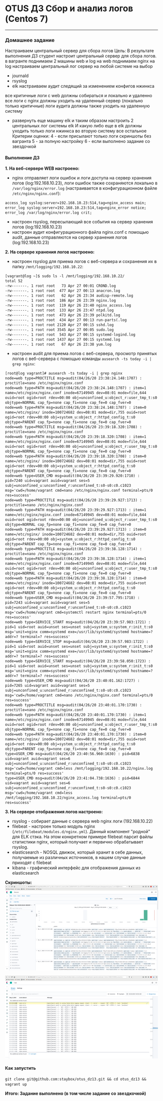 # OTUS ДЗ Сбор и анализ логов (Centos 7)
-----------------------------------------------------------------------
### Домашнее задание

Настраиваем центральный сервер для сбора логов
Цель: В результате выполнения ДЗ студент настроит центральный сервер для сбора логов.
в вагранте поднимаем 2 машины web и log
на web поднимаем nginx
на log настраиваем центральный лог сервер на любой системе на выбор
- journald
- rsyslog
- elk
настраиваем аудит следящий за изменением конфигов нжинкса

все критичные логи с web должны собираться и локально и удаленно
все логи с nginx должны уходить на удаленный сервер (локально только критичные)
логи аудита должны также уходить на удаленную систему


* развернуть еще машину elk
и таким образом настроить 2 центральных лог системы elk И какую либо еще
в elk должны уходить только логи нжинкса
во вторую систему все остальное
Критерии оценки: 4 - если присылают только логи скриншоты без вагранта
5 - за полную настройку
6 - если выполнено задание со звездочкой 

#### Выполнение ДЗ

**1. На веб-сервере WEB настроено:**
- nginx отправляет логи ошибок и логи доступа на сервер хранения логов (log:192.168.10.23), логи ошибок также сохраняются локально в ```/var/log/nginx/error.log``` (настраивается в конфигурационном файле ```/etc/nginx/nginx.conf```):
```
access_log syslog:server=192.168.10.23:514,tag=nginx_access main;
error_log syslog:server=192.168.10.23:514,tag=nginx_error notice;
error_log /var/log/nginx/error.log crit;
```
- настроен rsyslog, пересылающий все события на сервер хранения логов (log:192.168.10.23)
- настроен аудит конфигурационного файла nginx.conf с помощью audit, данные отправляются на сервер хранения логов (log:192.168.10.23)


**2. На сервере хранения логов настроено:**
- настроен rsyslog для приема логов с веб-сервера и сохранения их в папку ```/mnt/logging/192.168.10.22```:
```
[vagrant@log ~]$ sudo ls -l /mnt/logging/192.168.10.22/
total 52
-rw-------. 1 root root   73 Apr 27 00:01 CROND.log
-rw-------. 1 root root  477 Apr 27 00:13 anacron.log
-rw-------. 1 root root   62 Apr 26 23:34 audisp-remote.log
-rw-------. 1 root root  186 Apr 26 23:39 nginx.log
-rw-------. 1 root root  119 Apr 26 23:40 nginx_access.log
-rw-------. 1 root root  133 Apr 26 23:47 ntpd.log
-rw-------. 1 root root  473 Apr 26 23:39 polkitd.log
-rw-------. 1 root root  434 Apr 27 00:13 run-parts(.log
-rw-------. 1 root root 2120 Apr 27 00:15 sshd.log
-rw-------. 1 root root 3545 Apr 27 00:05 sudo.log
-rw-------. 1 root root  543 Apr 27 00:15 systemd-logind.log
-rw-------. 1 root root 1437 Apr 27 00:15 systemd.log
-rw-------. 1 root root   67 Apr 26 23:38 yum.log
```

- настроен audit для приема логов с веб-сервера, просмотр принятых логов с веб-сервера с помощью команды ```ausearch -ts today -i | grep nginx```:
```
[root@log vagrant]# ausearch -ts today -i | grep nginx 
node=web type=PROCTITLE msg=audit(04/26/20 23:38:24.148:1707) : proctitle=nano /etc/nginx/nginx.conf 
node=web type=PATH msg=audit(04/26/20 23:38:24.148:1707) : item=1 name=/etc/nginx/nginx.conf inode=67149945 dev=08:01 mode=file,644 ouid=root ogid=root rdev=00:00 obj=unconfined_u:object_r:user_tmp_t:s0 objtype=NORMAL cap_fp=none cap_fi=none cap_fe=0 cap_fver=0 
node=web type=PATH msg=audit(04/26/20 23:38:24.148:1707) : item=0 name=/etc/nginx/ inode=100724682 dev=08:01 mode=dir,755 ouid=root ogid=root rdev=00:00 obj=system_u:object_r:httpd_config_t:s0 objtype=PARENT cap_fp=none cap_fi=none cap_fe=0 cap_fver=0 
node=web type=PROCTITLE msg=audit(04/26/20 23:39:18.320:1708) : proctitle=nano /etc/nginx/nginx.conf 
node=web type=PATH msg=audit(04/26/20 23:39:18.320:1708) : item=1 name=/etc/nginx/nginx.conf inode=67149945 dev=08:01 mode=file,644 ouid=root ogid=root rdev=00:00 obj=unconfined_u:object_r:user_tmp_t:s0 objtype=NORMAL cap_fp=none cap_fi=none cap_fe=0 cap_fver=0 
node=web type=PATH msg=audit(04/26/20 23:39:18.320:1708) : item=0 name=/etc/nginx/ inode=100724682 dev=08:01 mode=dir,755 ouid=root ogid=root rdev=00:00 obj=system_u:object_r:httpd_config_t:s0 objtype=PARENT cap_fp=none cap_fi=none cap_fe=0 cap_fver=0 
node=web type=USER_CMD msg=audit(04/26/20 23:39:29.920:1710) : pid=7240 uid=vagrant auid=vagrant ses=5 subj=unconfined_u:unconfined_r:unconfined_t:s0-s0:c0.c1023 msg='cwd=/home/vagrant cmd=nano /etc/nginx/nginx.conf terminal=pts/0 res=success' 
node=web type=PROCTITLE msg=audit(04/26/20 23:39:29.927:1713) : proctitle=nano /etc/nginx/nginx.conf 
node=web type=PATH msg=audit(04/26/20 23:39:29.927:1713) : item=1 name=/etc/nginx/nginx.conf inode=67149945 dev=08:01 mode=file,644 ouid=root ogid=root rdev=00:00 obj=unconfined_u:object_r:user_tmp_t:s0 objtype=NORMAL cap_fp=none cap_fi=none cap_fe=0 cap_fver=0 
node=web type=PATH msg=audit(04/26/20 23:39:29.927:1713) : item=0 name=/etc/nginx/ inode=100724682 dev=08:01 mode=dir,755 ouid=root ogid=root rdev=00:00 obj=system_u:object_r:httpd_config_t:s0 objtype=PARENT cap_fp=none cap_fi=none cap_fe=0 cap_fver=0 
node=web type=PROCTITLE msg=audit(04/26/20 23:39:38.128:1714) : proctitle=nano /etc/nginx/nginx.conf 
node=web type=PATH msg=audit(04/26/20 23:39:38.128:1714) : item=1 name=/etc/nginx/nginx.conf inode=67149945 dev=08:01 mode=file,644 ouid=root ogid=root rdev=00:00 obj=unconfined_u:object_r:user_tmp_t:s0 objtype=NORMAL cap_fp=none cap_fi=none cap_fe=0 cap_fver=0 
node=web type=PATH msg=audit(04/26/20 23:39:38.128:1714) : item=0 name=/etc/nginx/ inode=100724682 dev=08:01 mode=dir,755 ouid=root ogid=root rdev=00:00 obj=system_u:object_r:httpd_config_t:s0 objtype=PARENT cap_fp=none cap_fi=none cap_fe=0 cap_fver=0 
node=web type=USER_CMD msg=audit(04/26/20 23:39:57.795:1718) : pid=7243 uid=vagrant auid=vagrant ses=5 subj=unconfined_u:unconfined_r:unconfined_t:s0-s0:c0.c1023 msg='cwd=/home/vagrant cmd=systemctl restart nginx terminal=pts/0 res=success' 
node=web type=SERVICE_START msg=audit(04/26/20 23:39:57.983:1721) : pid=1 uid=root auid=unset ses=unset subj=system_u:system_r:init_t:s0 msg='unit=nginx comm=systemd exe=/usr/lib/systemd/systemd hostname=? addr=? terminal=? res=success' 
node=web type=SERVICE_STOP msg=audit(04/26/20 23:39:57.983:1722) : pid=1 uid=root auid=unset ses=unset subj=system_u:system_r:init_t:s0 msg='unit=nginx comm=systemd exe=/usr/lib/systemd/systemd hostname=? addr=? terminal=? res=success' 
node=web type=SERVICE_START msg=audit(04/26/20 23:39:58.050:1723) : pid=1 uid=root auid=unset ses=unset subj=system_u:system_r:init_t:s0 msg='unit=nginx comm=systemd exe=/usr/lib/systemd/systemd hostname=? addr=? terminal=? res=success' 
node=web type=USER_CMD msg=audit(04/26/20 23:40:01.162:1727) : pid=7265 uid=vagrant auid=vagrant ses=5 subj=unconfined_u:unconfined_r:unconfined_t:s0-s0:c0.c1023 msg='cwd=/home/vagrant cmd=nano /etc/nginx/nginx.conf terminal=pts/0 res=success' 
node=web type=PROCTITLE msg=audit(04/26/20 23:40:01.170:1730) : proctitle=nano /etc/nginx/nginx.conf 
node=web type=PATH msg=audit(04/26/20 23:40:01.170:1730) : item=1 name=/etc/nginx/nginx.conf inode=67149945 dev=08:01 mode=file,644 ouid=root ogid=root rdev=00:00 obj=unconfined_u:object_r:user_tmp_t:s0 objtype=NORMAL cap_fp=none cap_fi=none cap_fe=0 cap_fver=0 
node=web type=PATH msg=audit(04/26/20 23:40:01.170:1730) : item=0 name=/etc/nginx/ inode=100724682 dev=08:01 mode=dir,755 ouid=root ogid=root rdev=00:00 obj=system_u:object_r:httpd_config_t:s0 objtype=PARENT cap_fp=none cap_fi=none cap_fe=0 cap_fver=0 
type=USER_CMD msg=audit(04/26/20 23:40:56.960:1630) : pid=6838 uid=vagrant auid=vagrant ses=6 subj=unconfined_u:unconfined_r:unconfined_t:s0-s0:c0.c1023 msg='cwd=/home/vagrant cmd=less /mnt/logging/192.168.10.22/nginx.log terminal=pts/0 res=success' 
type=USER_CMD msg=audit(04/26/20 23:41:04.738:1636) : pid=6844 uid=vagrant auid=vagrant ses=6 subj=unconfined_u:unconfined_r:unconfined_t:s0-s0:c0.c1023 msg='cwd=/home/vagrant cmd=less /mnt/logging/192.168.10.22/nginx_access.log terminal=pts/0 res=success' 
```

**3. На сервере отображения логов настроено:**
- rsyslog - собирает данные с сервера web nginx логи (192.168.10.22)
- filebeat - настроен только модуль nginx (```/etc/filebeat/modules.d/nginx.yml```). Данный компонент "родной" для ELK стэка. На этом конкретном примере filebeat парсит файлы статистики nginx, который получает и первично обрабатывает rsyslog.
- elasticsearch - NOSQL движок, который хранит в себе данных, получаемые из различных источников, в нашем случае данные приходят с filebeat
- kibana - графический интерфейс для отображения данных из elasticsearch


**Скриншоты:**
![image](https://raw.githubusercontent.com/staybox/otus_dz13/master/screenshots/elk-stats.png)

![image](https://raw.githubusercontent.com/staybox/otus_dz13/master/screenshots/logs-elk.png)

#### Как запустить

```git clone git@github.com:staybox/otus_dz13.git && cd otus_dz13 && vagrant up```


**Итого: Задание выполнено (в том числе задание со звездкочкой)**



